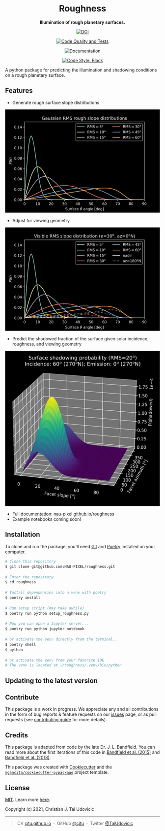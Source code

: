 <h1 align="center">Roughness</h1>

<div align="center">
  <strong>Illumination of rough planetary surfaces.</strong>
</div>

<div align="center">
  <!-- PYPI version -->
  <!-- <a href="https://badge.fury.io/py/roughness">
    <img src="https://badge.fury.io/py/roughness.svg"
      alt="PYPI version" />
  </a> -->
 <!-- Test Coverage -->
  <!-- <a href="https://codecov.io/github/choojs/choo">
    <img src="https://img.shields.io/codecov/c/github/choojs/choo/master.svg?style=flat-square"
      alt="Test Coverage" />
  </a> -->

  <!-- DOI -->
  <a href="https://zenodo.org/badge/latestdoi/328820617"><img src="https://zenodo.org/badge/328820617.svg" alt="DOI"></a>

  <!-- CI -->
  <a href="https://github.com/NAU-PIXEL/roughness/actions/workflows/code_quality_checks.yml"><img src="https://github.com/NAU-PIXEL/roughness/actions/workflows/code_quality_checks.yml/badge.svg" alt="Code Quality and Tests"></a>

  <!-- CI -->
  <a href="https://nau-pixel.github.io/roughness/"><img src="https://github.com/NAU-PIXEL/roughness/actions/workflows/docs_publish.yml/badge.svg" alt="Documentation"></a>

  <!-- Code Style -->
  <a href="https://github.com/psf/black">
    <img src="https://img.shields.io/badge/code%20style-black-000000.svg"
      alt="Code Style: Black" />
      </a>
</div>

A python package for predicting the illumination and shadowing conditions on a rough planetary surface.

## Features

- Generate rough surface slope distributions

![Gaussian slope distribution](./docs/img/rms_slopes.png)

- Adjust for viewing geometry

![Viewing geometry corrected distribution](./docs/img/vis_slopes.png)

- Predict the shadowed fraction of the surface given solar incidence, roughness, and viewing geometry

![Shadow distribution](./docs/img/shadow_fraction.png)

- Full documentation: [nau-pixel.github.io/roughness](https://nau-pixel.github.io/roughness/)
- Example notebooks coming soon!

## Installation

To clone and run the package, you'll need [Git](https://git-scm.com) and [Poetry](https://python-poetry.org/docs/) installed on your computer.

```bash
# Clone this repository
$ git clone git@github.com:NAU-PIXEL/roughness.git

# Enter the repository
$ cd roughness

# Install dependencies into a venv with poetry
$ poetry install

# Run setup script (may take awhile)
$ poetry run python setup_roughness.py

# Now you can open a Jupyter server...
$ poetry run python jupyter notebook

# or activate the venv directly from the terminal...
$ poetry shell
$ python

# or activate the venv from your favorite IDE
# The venv is located at ~/roughness/.venv/bin/python
```

## Updating to the latest version

## Contribute

This package is a work in progress. We appreciate any and all contributions in the form of bug reports & feature requests on our [issues](https://github.com/NAU-PIXEL/roughness/issues) page, or as pull requests (see [contributing guide](https://github.com/NAU-PIXEL/roughness/tree/main/CONTRIBUTING.md) for more details).

## Credits

This package is adapted from code by the late Dr. J. L. Bandfield. You can read more about the first iterations of this code in [Bandfield et al. (2015)](https://doi.org/10.1016/j.icarus.2014.11.009) and [Bandfield et al. (2018)](https://doi.org/10.1038/s41561-018-0065-0).

This package was created with [Cookiecutter](https://github.com/audreyr/cookiecutter) and the [`mgancita/cookiecutter-pypackage`](https://mgancita.github.io/cookiecutter-pypackage/) project template.

## License

[MIT](https://github.com/NAU-PIXEL/roughness/tree/main/LICENSE). Learn more [here](https://tldrlegal.com/license/mit-license).

Copyright (c) 2021, Christian J. Tai Udovicic

---

> CV [cjtu.github.io](https://cjtu.github.io) &nbsp;&middot;&nbsp;
> GitHub [@cjtu](https://github.com/cjtu) &nbsp;&middot;&nbsp;
> Twitter [@TaiUdovicic](https://twitter.com/TaiUdovicic)
